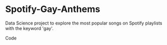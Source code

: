 # Spotify-Gay-Anthems
Data Science project to explore the most popular songs on Spotify playlists with the keyword 'gay'.

Code 
